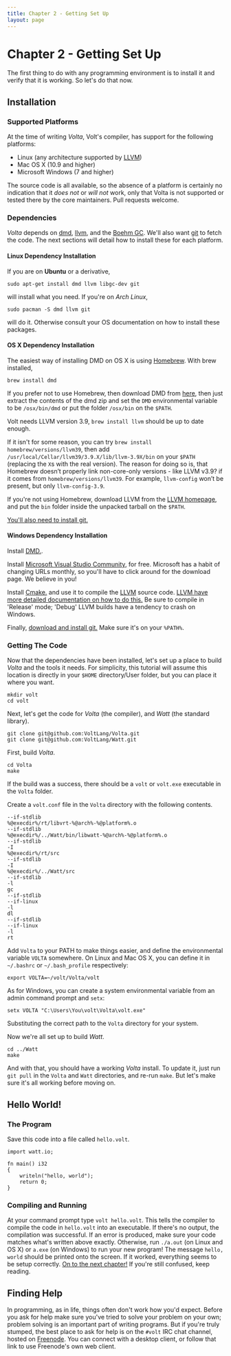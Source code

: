 ```yaml
---
title: Chapter 2 - Getting Set Up
layout: page
---
```

# Chapter 2 - Getting Set Up

The first thing to do with any programming environment is to install it and verify that it is working. So let's do that now.

## Installation

### Supported Platforms

At the time of writing *Volta*, Volt's compiler, has support for the following platforms:

* Linux (any architecture supported by [LLVM](http://llvm.org))
* Mac OS X (10.9 and higher)
* Microsoft Windows (7 and higher)

The source code is all available, so the absence of a platform is certainly no indication that it *does not* or *will not* work, only that Volta is not supported or tested there by the core maintainers. Pull requests welcome.

### Dependencies

*Volta* depends on [dmd](dlang.org), [llvm](llvm.org), and the [Boehm GC](http://www.hboehm.info/gc/). We'll also want [git](git-scm.com) to fetch the code. The next sections will detail how to install these for each platform.

#### Linux Dependency Installation

If you are on **Ubuntu** or a derivative,

	sudo apt-get install dmd llvm libgc-dev git

will install what you need. If you're on *Arch Linux*,

	sudo pacman -S dmd llvm git

will do it. Otherwise consult your OS documentation on how to install these packages.

#### OS X Dependency Installation

The easiest way of installing DMD on OS X is using [Homebrew](brew.sh). With brew installed,

	brew install dmd

If you prefer not to use Homebrew, then download DMD from [here](http://dlang.org/download.html), then just extract the contents of the dmd zip and set the `DMD` environmental variable to be `/osx/bin/dmd` or put the folder `/osx/bin` on the `$PATH`.

Volt needs LLVM version 3.9, `brew install llvm` should be up to date enough.

If it isn't for some reason, you can try `brew install homebrew/versions/llvm39`, then add `/usr/local/Cellar/llvm39/3.9.X/lib/llvm-3.9X/bin` on your `$PATH` (replacing the `X`s with the real version). The reason for doing so is, that Homebrew doesn’t properly link non-core-only versions - like LLVM v3.9? if it comes from `homebrew/versions/llvm39`. For example, `llvm-config` won’t be present, but only `llvm-config-3.9`.

If you're not using Homebrew, download LLVM from the [LLVM homepage](llvm.org), and put the `bin` folder inside the unpacked tarball on the `$PATH`.

[You'll also need to install git.](https://git-scm.com/download/mac)

#### Windows Dependency Installation

Install [DMD.](http://dlang.org/download.html).

Install [Microsoft Visual Studio Community](https://www.visualstudio.com), for free. Microsoft has a habit of changing URLs monthly, so you'll have to click around for the download page. We believe in you!

Install [Cmake.](https://cmake.org/) and use it to compile the [LLVM](llvm.org) source code. [LLVM have more detailed documentation on how to do this.](http://llvm.org/docs/CMake.html) Be sure to compile in 'Release' mode; 'Debug' LLVM builds have a tendency to crash on Windows.

Finally, [download and install git.](https://git-scm.com/download/win) Make sure it's on your `%PATH%`.

### Getting The Code

Now that the dependencies have been installed, let's set up a place to build *Volta* and the tools it needs. For simplicity, this tutorial will assume this location is directly in your `$HOME` directory/User folder, but you can place it where you want.

	mkdir volt
	cd volt

Next, let's get the code for *Volta* (the compiler), and *Watt* (the standard library).

	git clone git@github.com:VoltLang/Volta.git
	git clone git@github.com:VoltLang/Watt.git

First, build *Volta*.

	cd Volta
	make

If the build was a success, there should be a `volt` or `volt.exe` executable in the `Volta` folder.

Create a `volt.conf` file in the `Volta` directory with the following contents.

	--if-stdlib
	%@execdir%/rt/libvrt-%@arch%-%@platform%.o
	--if-stdlib
	%@execdir%/../Watt/bin/libwatt-%@arch%-%@platform%.o
	--if-stdlib
	-I
	%@execdir%/rt/src
	--if-stdlib
	-I
	%@execdir%/../Watt/src
	--if-stdlib
	-l
	gc
	--if-stdlib
	--if-linux
	-l
	dl
	--if-stdlib
	--if-linux
	-l
	rt

Add `Volta` to your PATH to make things easier, and define the environmental variable `VOLTA` somewhere. On Linux and Mac OS X, you can define it in `~/.bashrc` or `~/.bash_profile` respectively:

	export VOLTA=~/volt/Volta/volt

As for Windows, you can create a system environmental variable from an admin command prompt and `setx`:

	setx VOLTA "C:\Users\You\volt\Volta\volt.exe"

Substituting the correct path to the `Volta` directory for your system.

Now we're all set up to build *Watt*.

	cd ../Watt
	make

And with that, you should have a working *Volta* install. To update it, just run `git pull` in the `Volta` and `Watt` directories, and re-run `make`. But let's make sure it's all working before moving on.

## Hello World!

### The Program

Save this code into a file called `hello.volt`.

	import watt.io;

	fn main() i32
	{
		writeln("hello, world");
		return 0;
	}

### Compiling and Running

At your command prompt type `volt hello.volt`. This tells the compiler to compile the code in `hello.volt` into an executable. If there's no output, the compilation was successful. If an error is produced, make sure your code matches what's written above exactly. Otherwise, run `./a.out` (on Linux and OS X) or `a.exe` (on Windows) to run your new program! The message `hello, world` should be printed onto the screen. If it worked, everything seems to be setup correctly. [On to the next chapter!](c3-steps.html) If you're still confused, keep reading.

## Finding Help

In programming, as in life, things often don't work how you'd expect. Before you ask for help make sure you've tried to solve your problem on your own; problem solving is an important part of writing programs. But if you're truly stumped, the best place to ask for help is on the `#volt` IRC chat channel, hosted on [Freenode](https://webchat.freenode.net/). You can connect with a desktop client, or follow that link to use Freenode's own web client.
